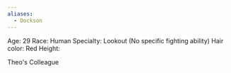 ```yaml
---
aliases:
  - Dockson
---
```

Age: 29
Race: Human
Specialty: Lookout (No specific fighting ability)
Hair color: Red
Height: 

Theo's Colleague